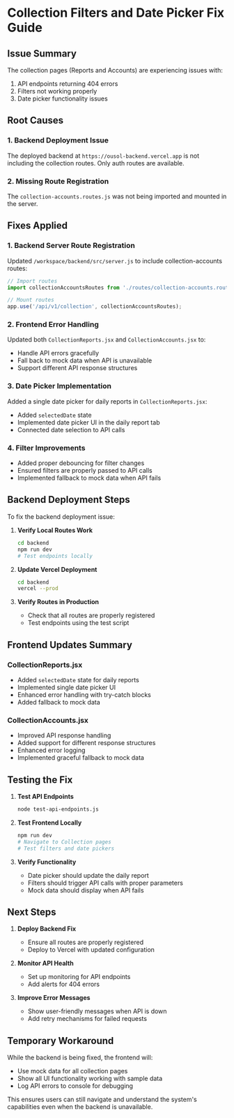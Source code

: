 # Collection Filters and Date Picker Fix Guide

## Issue Summary
The collection pages (Reports and Accounts) are experiencing issues with:
1. API endpoints returning 404 errors
2. Filters not working properly
3. Date picker functionality issues

## Root Causes

### 1. Backend Deployment Issue
The deployed backend at `https://ousol-backend.vercel.app` is not including the collection routes. Only auth routes are available.

### 2. Missing Route Registration
The `collection-accounts.routes.js` was not being imported and mounted in the server.

## Fixes Applied

### 1. Backend Server Route Registration
Updated `/workspace/backend/src/server.js` to include collection-accounts routes:

```javascript
// Import routes
import collectionAccountsRoutes from './routes/collection-accounts.routes.js';

// Mount routes
app.use('/api/v1/collection', collectionAccountsRoutes);
```

### 2. Frontend Error Handling
Updated both `CollectionReports.jsx` and `CollectionAccounts.jsx` to:
- Handle API errors gracefully
- Fall back to mock data when API is unavailable
- Support different API response structures

### 3. Date Picker Implementation
Added a single date picker for daily reports in `CollectionReports.jsx`:
- Added `selectedDate` state
- Implemented date picker UI in the daily report tab
- Connected date selection to API calls

### 4. Filter Improvements
- Added proper debouncing for filter changes
- Ensured filters are properly passed to API calls
- Implemented fallback to mock data when API fails

## Backend Deployment Steps

To fix the backend deployment issue:

1. **Verify Local Routes Work**
   ```bash
   cd backend
   npm run dev
   # Test endpoints locally
   ```

2. **Update Vercel Deployment**
   ```bash
   cd backend
   vercel --prod
   ```

3. **Verify Routes in Production**
   - Check that all routes are properly registered
   - Test endpoints using the test script

## Frontend Updates Summary

### CollectionReports.jsx
- Added `selectedDate` state for daily reports
- Implemented single date picker UI
- Enhanced error handling with try-catch blocks
- Added fallback to mock data

### CollectionAccounts.jsx
- Improved API response handling
- Added support for different response structures
- Enhanced error logging
- Implemented graceful fallback to mock data

## Testing the Fix

1. **Test API Endpoints**
   ```bash
   node test-api-endpoints.js
   ```

2. **Test Frontend Locally**
   ```bash
   npm run dev
   # Navigate to Collection pages
   # Test filters and date pickers
   ```

3. **Verify Functionality**
   - Date picker should update the daily report
   - Filters should trigger API calls with proper parameters
   - Mock data should display when API fails

## Next Steps

1. **Deploy Backend Fix**
   - Ensure all routes are properly registered
   - Deploy to Vercel with updated configuration

2. **Monitor API Health**
   - Set up monitoring for API endpoints
   - Add alerts for 404 errors

3. **Improve Error Messages**
   - Show user-friendly messages when API is down
   - Add retry mechanisms for failed requests

## Temporary Workaround

While the backend is being fixed, the frontend will:
- Use mock data for all collection pages
- Show all UI functionality working with sample data
- Log API errors to console for debugging

This ensures users can still navigate and understand the system's capabilities even when the backend is unavailable.